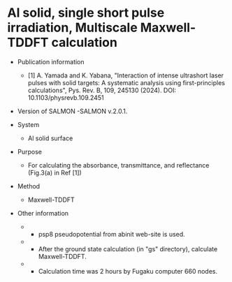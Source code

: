 # Al solid, single short pulse irradiation, Multiscale Maxwell-TDDFT calculation

- Publication information
  - [1] A. Yamada and K. Yabana, "Interaction of intense ultrashort laser pulses with solid targets: A systematic analysis using first-principles calculations", Pys. Rev. B, 109, 245130 (2024). DOI: 10.1103/physrevb.109.2451

- Version of SALMON
  -SALMON v.2.0.1.

- System
  - Al solid surface

- Purpose
  - For calculating the absorbance, transmittance, and reflectance (Fig.3(a) in Ref [1])

- Method
  - Maxwell-TDDFT 

- Other information
  - * psp8 pseudopotential from abinit web-site is used.
  - * After the ground state calculation (in "gs" directory), calculate Maxwell-TDDFT. 
  - * Calculation time was 2 hours by Fugaku computer 660 nodes.

